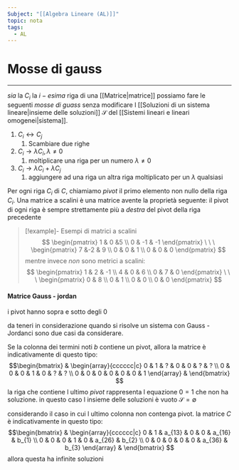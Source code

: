 ```yaml
---
Subject: "[[Algebra Lineare (AL)]]"
topic: nota
tags:
  - AL
---
```

# Mosse di gauss
---
_sia_ la $C_i$ la $i-esima$ riga di una [[Matrice|matrice]] possiamo fare le seguenti _mosse di guass_  senza modificare l [[Soluzioni di un sistema lineare|insieme delle soluzioni]] $\mathcal{S}$ del [[Sistemi lineari e lineari omogenei|sistema]]. 
1. $C_{i}\leftrightarrow C_{j}$
	1. Scambiare due righe
2. $C_{i}\rightarrow \lambda C_{i}, \lambda \not = 0$
	1. moltiplicare una riga per un numero $\lambda \not=0$
3. $C_{i}\rightarrow \lambda C_{i}+\lambda C_{j}$
	1. aggiungere ad una riga un altra riga moltiplicato per  un $\lambda$ qualsiasi 

Per ogni riga $C_i$ di $C$, chiamiamo _pivot_ il primo elemento non nullo della riga $C_i$. Una matrice a scalini è una matrice avente la proprietà seguente: il pivot di ogni riga è sempre strettamente più a _destra_ del pivot della riga precedente



> [!example]-  Esempi di matrici a scalini
> $$
\begin{pmatrix}
1 & 0 &5 \\
0 & -1 & -1
\end{pmatrix} \ \ \
\begin{pmatrix}
7 &-2 & 9 \\
0 & 0 & 1 \\
0 & 0 & 0
\end{pmatrix}
>$$
>mentre invece _non_ sono metrici a scalini:
>$$
\begin{pmatrix}
1 & 2 & -1 \\
4 & 0 & 6 \\
0 & 7 & 0
\end{pmatrix} \ \ \
\begin{pmatrix}
0 & 8 \\
0 & 1 \\
0 & 0 \\
0 & 0
\end{pmatrix}
$$

#### Matrice Gauss - jordan
i pivot hanno sopra e sotto degli 0

da teneri in considerazione quando si risolve un sistema con Gauss - Jordanci sono due casi da considerare.

Se la colonna dei termini noti $b$ contiene un pivot, allora la matrice è indicativamente di questo tipo:
$$\begin{bmatrix} & 
\begin{array}{cccccc|c}
0 & 1 & ? & 0 & 0 & ?  & ? \\
0 & 0 & 0 & 1 & 0 & ?  & ? \\
0 & 0 & 0 & 0 & 0 & 0  & 1
\end{array} & 
\end{bmatrix}
$$
la riga che contiene l ultimo _pivot_ rappresenta l equazione $0=1$ che non ha soluzione. in questo caso l insieme delle soluzioni è vuoto $\mathcal{S}=\emptyset$

considerando il caso in cui l ultimo colonna non contenga pivot. la matrice $C$ è indicativamente in questo tipo:
$$\begin{bmatrix} & 
\begin{array}{cccccc|c}
0 & 1 & a_{13} & 0 & 0 & a_{16}  & b_{1} \\
0 & 0 & 0 & 1 & 0 & a_{26}  & b_{2}  \\
0 & 0 & 0 & 0 & 0 & a_{36}  & b_{3}
\end{array} & 
\end{bmatrix}
$$
allora questa ha infinite soluzioni


